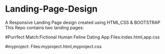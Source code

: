 # Landing-Page-Design
A Responsive Landing Page design created using HTML,CSS & BOOTSTRAP
This Repo contains two landing pages: 

#Purrfect Match:Fictional Human Feline Dating App
Files:index.html,app.css

#myproject:
Files:myproject.html,myproject.css
